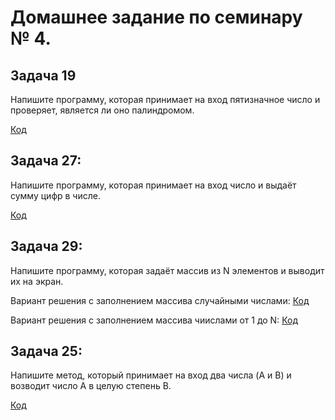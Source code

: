 # Домашнее задание по семинару № 4. 

## Задача 19 
Напишите программу, которая принимает на вход пятизначное число и проверяет, является ли оно палиндромом.

[Код](Exercise019/Program.cs)

## Задача 27: 
Напишите программу, которая принимает на вход число и выдаёт сумму цифр в числе.

[Код](Exercise027/Program.cs)

## Задача 29: 
Напишите программу, которая задаёт массив из N элементов и выводит их на экран.

Вариант решения с заполнением массива случайными числами:
[Код](Exercise029/Program.cs)

Вариант решения с заполнением массива чиислами от 1 до N:
[Код](Exercise029v2/Program.cs)

## Задача 25: 
Напишите метод, который принимает на вход два числа (A и B) 
и возводит число A в целую степень B.

[Код](Exercise025/Program.cs)